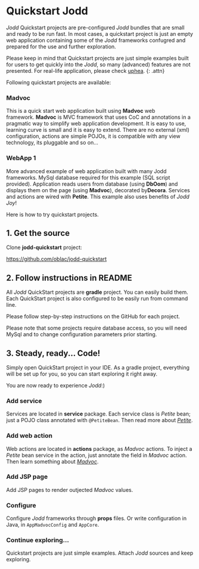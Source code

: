 # Quickstart Jodd

*Jodd* Quickstart projects are pre-configured *Jodd* bundles that are
small and ready to be run fast. In most cases, a quickstart project is
just an empty web application containing some of the *Jodd* frameworks
confugred and prepared for the use and further exploration.

Please keep in mind that Quickstart projects are just simple examples
built for users to get quickly into the *Jodd*, so many (advanced)
features are not presented. For real-life application, please check
[uphea](/uphea/index.html).
{: .attn}

Following quickstart projects are available:

### Madvoc

This is a quick start web application built using **Madvoc** web
framework. **Madvoc** is MVC framework that uses CoC and annotations
in a pragmatic way to simplify web application development. It is easy
to use, learning curve is small and it is easy to extend. There are no
external (xml) configuration, actions are simple POJOs, it is compatible
with any view technology, its pluggable and so on...

### WebApp 1

More advanced example of web application built with many Jodd
frameworks. MySql database required for this example (SQL script
provided). Application reads users from database (using **DbOom**) and
displays them on the page (using **Madvoc**), decorated by**Decora**.
Services and actions are wired with **Petite**. This example also uses
benefits of *Jodd* *Joy*!

Here is how to try quickstart projects.

## 1. Get the source

Clone **jodd-quickstart** project:

<div class="button button-long"><a href="https://github.com/oblac/jodd-quickstart">https://github.com/oblac/jodd-quickstart</a>
</div>

## 2. Follow instructions in README

All *Jodd* QuickStart projects are **gradle** project. You can easily build them.
Each QuickStart project is also configured to be easily run from command line.

Please follow step-by-step instructions on the GitHub for each project.

Please note that some projects require database access, so you will need
MySql and to change configuration parameters prior starting.


## 3. Steady, ready... Code!

Simply open QuickStart project in your IDE. As a gradle project, everything
will be set up for you, so you can start exploring it right away.

You are now ready to experience *Jodd*:)

### Add service

Services are located in **service** package. Each service class is
*Petite* bean; just a POJO class annotated with `@PetiteBean`. Then read
more about [*Petite*](../petite/index.html).

### Add web action

Web actions are located in **actions** package, as *Madvoc* actions. To
inject a *Petite* bean service in the action, just annotate the field in
*Madvoc* action. Then learn something about
[*Madvoc*](../madvoc/index.html).

### Add JSP page

Add JSP pages to render outjected *Madvoc* values.

### Configure

Configure *Jodd* frameworks through **props** files. Or write
configuration in Java, in `AppMadvocConfig` and `AppCore`.

### Continue exploring...

Quickstart projects are just simple examples. Attach *Jodd* sources and
keep exploring.
